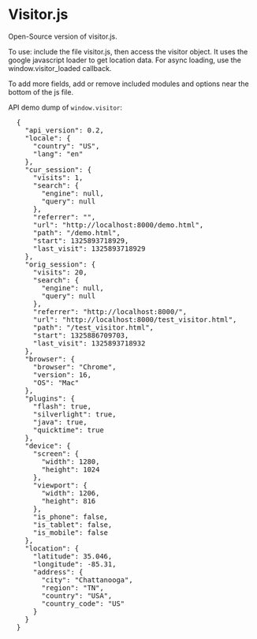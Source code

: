Visitor.js
==

Open-Source version of visitor.js.

To use: include the file visitor.js, then access the visitor object.
It uses the google javascript loader to get location data.
For async loading, use the window.visitor_loaded callback.

To add more fields, add or remove included modules and options near the bottom of the js file.


API demo dump of `window.visitor`:
<pre>
  {
    "api_version": 0.2,
    "locale": {
      "country": "US",
      "lang": "en"
    },
    "cur_session": {
      "visits": 1,
      "search": {
        "engine": null,
        "query": null
      },
      "referrer": "",
      "url": "http://localhost:8000/demo.html",
      "path": "/demo.html",
      "start": 1325893718929,
      "last_visit": 1325893718929
    },
    "orig_session": {
      "visits": 20,
      "search": {
        "engine": null,
        "query": null
      },
      "referrer": "http://localhost:8000/",
      "url": "http://localhost:8000/test_visitor.html",
      "path": "/test_visitor.html",
      "start": 1325886709703,
      "last_visit": 1325893718932
    },
    "browser": {
      "browser": "Chrome",
      "version": 16,
      "OS": "Mac"
    },
    "plugins": {
      "flash": true,
      "silverlight": true,
      "java": true,
      "quicktime": true
    },
    "device": {
      "screen": {
        "width": 1280,
        "height": 1024
      },
      "viewport": {
        "width": 1206,
        "height": 816
      },
      "is_phone": false,
      "is_tablet": false,
      "is_mobile": false
    },
    "location": {
      "latitude": 35.046,
      "longitude": -85.31,
      "address": {
        "city": "Chattanooga",
        "region": "TN",
        "country": "USA",
        "country_code": "US"
      }
    }
  }
</pre>
